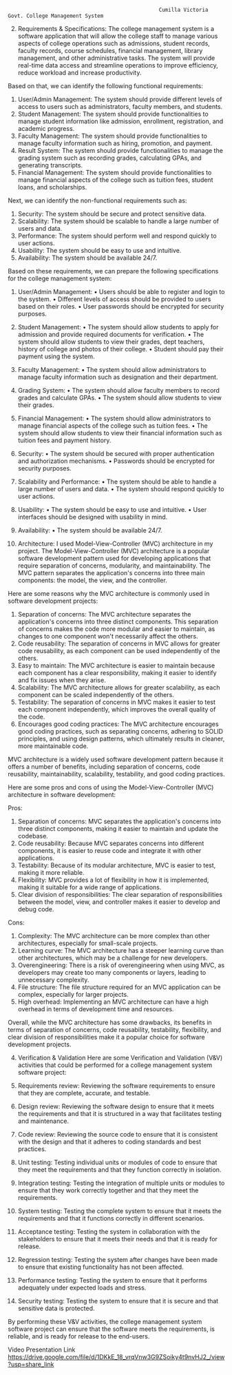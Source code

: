                                                      Cumilla Victoria Govt. College Management System

2. Requirements & Specifications:
The college management system is a software application that will allow the college staff to manage various aspects of college operations such as admissions, student records, faculty records, course schedules, financial management, library management, and other administrative tasks. The system will provide real-time data access and streamline operations to improve efficiency, reduce workload and increase productivity.

Based on that, we can identify the following functional requirements:

1.	User/Admin Management: The system should provide different levels of access to users such as administrators, faculty members, and students.
2.	Student Management: The system should provide functionalities to manage student information like admission, enrollment, registration, and academic progress.
3.	Faculty Management: The system should provide functionalities to manage faculty information such as hiring, promotion, and payment.
4.	Result System: The system should provide functionalities to manage the grading system such as recording grades, calculating GPAs, and generating transcripts.
5.	Financial Management: The system should provide functionalities to manage financial aspects of the college such as tuition fees, student loans, and scholarships.

Next, we can identify the non-functional requirements such as:

1.	Security: The system should be secure and protect sensitive data.
2.	Scalability: The system should be scalable to handle a large number of users and data.
3.	Performance: The system should perform well and respond quickly to user actions.
4.	Usability: The system should be easy to use and intuitive.
5.	Availability: The system should be available 24/7.

Based on these requirements, we can prepare the following specifications for the college management system:

1.	User/Admin Management:
•	Users should be able to register and login to the system.
•	Different levels of access should be provided to users based on their roles.
•	User passwords should be encrypted for security purposes.
2.	Student Management:
•	The system should allow students to apply for admission and provide required documents for verification.
•	The system should allow students to view their grades, dept teachers, history of college and photos of their college.
•	Student should pay their payment using the system.
3.	Faculty Management:
•	The system should allow administrators to manage faculty information such as designation and their department.
4.	Grading System:
•	The system should allow faculty members to record grades and calculate GPAs.
•	The system should allow students to view their grades.
5.	Financial Management:
•	The system should allow administrators to manage financial aspects of the college such as tuition fees.
•	The system should allow students to view their financial information such as tuition fees and payment history.
6.	Security:
•	The system should be secured with proper authentication and authorization mechanisms.
•	Passwords should be encrypted for security purposes.
7.	Scalability and Performance:
•	The system should be able to handle a large number of users and data.
•	The system should respond quickly to user actions.
8.	Usability:
•	The system should be easy to use and intuitive.
•	User interfaces should be designed with usability in mind.
9.	Availability:
•	The system should be available 24/7.

3.	Architecture:
I used Model-View-Controller (MVC) architecture in my project. 
The Model-View-Controller (MVC) architecture is a popular software development pattern used for developing applications that require separation of concerns, modularity, and maintainability. The MVC pattern separates the application's concerns into three main components: the model, the view, and the controller.

Here are some reasons why the MVC architecture is commonly used in software development projects:

1.	Separation of concerns: The MVC architecture separates the application's concerns into three distinct components. This separation of concerns makes the code more modular and easier to maintain, as changes to one component won't necessarily affect the others.
2.	Code reusability: The separation of concerns in MVC allows for greater code reusability, as each component can be used independently of the others.
3.	Easy to maintain: The MVC architecture is easier to maintain because each component has a clear responsibility, making it easier to identify and fix issues when they arise.
4.	Scalability: The MVC architecture allows for greater scalability, as each component can be scaled independently of the others.
5.	Testability: The separation of concerns in MVC makes it easier to test each component independently, which improves the overall quality of the code.
6.	Encourages good coding practices: The MVC architecture encourages good coding practices, such as separating concerns, adhering to SOLID principles, and using design patterns, which ultimately results in cleaner, more maintainable code.

MVC architecture is a widely used software development pattern because it offers a number of benefits, including separation of concerns, code reusability, maintainability, scalability, testability, and good coding practices.

Here are some pros and cons of using the Model-View-Controller (MVC) architecture in software development:

Pros:
1.	Separation of concerns: MVC separates the application's concerns into three distinct components, making it easier to maintain and update the codebase.
2.	Code reusability: Because MVC separates concerns into different components, it is easier to reuse code and integrate it with other applications.
3.	Testability: Because of its modular architecture, MVC is easier to test, making it more reliable.
4.	Flexibility: MVC provides a lot of flexibility in how it is implemented, making it suitable for a wide range of applications.
5.	Clear division of responsibilities: The clear separation of responsibilities between the model, view, and controller makes it easier to develop and debug code.

Cons:
1.	Complexity: The MVC architecture can be more complex than other architectures, especially for small-scale projects.
2.	Learning curve: The MVC architecture has a steeper learning curve than other architectures, which may be a challenge for new developers.
3.	Overengineering: There is a risk of overengineering when using MVC, as developers may create too many components or layers, leading to unnecessary complexity.
4.	File structure: The file structure required for an MVC application can be complex, especially for larger projects.
5.	High overhead: Implementing an MVC architecture can have a high overhead in terms of development time and resources.

Overall, while the MVC architecture has some drawbacks, its benefits in terms of separation of concerns, code reusability, testability, flexibility, and clear division of responsibilities make it a popular choice for software development projects.

4. Verification & Validation 
Here are some Verification and Validation (V&V) activities that could be performed for a college management system software project:
1.	Requirements review: Reviewing the software requirements to ensure that they are complete, accurate, and testable.

2.	Design review: Reviewing the software design to ensure that it meets the requirements and that it is structured in a way that facilitates testing and maintenance.
3.	Code review: Reviewing the source code to ensure that it is consistent with the design and that it adheres to coding standards and best practices.
4.	Unit testing: Testing individual units or modules of code to ensure that they meet the requirements and that they function correctly in isolation.
5.	Integration testing: Testing the integration of multiple units or modules to ensure that they work correctly together and that they meet the requirements.
6.	System testing: Testing the complete system to ensure that it meets the requirements and that it functions correctly in different scenarios.
7.	Acceptance testing: Testing the system in collaboration with the stakeholders to ensure that it meets their needs and that it is ready for release.
8.	Regression testing: Testing the system after changes have been made to ensure that existing functionality has not been affected.
9.	Performance testing: Testing the system to ensure that it performs adequately under expected loads and stress.
10.	Security testing: Testing the system to ensure that it is secure and that sensitive data is protected.

By performing these V&V activities, the college management system software project can ensure that the software meets the requirements, is reliable, and is ready for release to the end-users.

Video Presentation Link 
https://drive.google.com/file/d/1DKkE_18_vrqVnw3G9ZSoiky4t9nvHJ2_/view?usp=share_link

